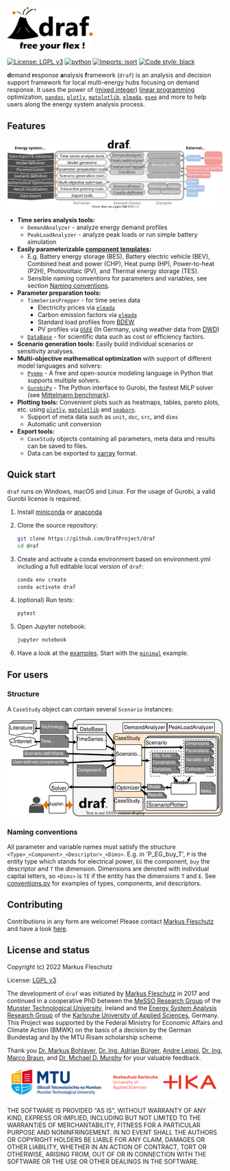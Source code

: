<img src="doc/images/all.svg" width="200" alt="draf logo">

<br>

[![License: LGPL v3](https://img.shields.io/badge/License-LGPL%20v3-blue.svg)](https://www.gnu.org/licenses/lgpl-3.0)
[![python](https://img.shields.io/badge/python-3.9-blue?logo=python&logoColor=white)](https://github.com/DrafProject/draf)
[![Imports: isort](https://img.shields.io/badge/%20imports-isort-%231674b1)](https://pycqa.github.io/isort/)
[![Code style: black](https://img.shields.io/badge/code%20style-black-000000.svg)](https://github.com/psf/black)

**d**emand **r**esponse **a**nalysis **f**ramework (`draf`) is an analysis and decision support framework for local multi-energy hubs focusing on demand response.
It uses the power of ([mixed integer]) [linear programming] optimization, [`pandas`], [`plotly`], [`matplotlib`], [`elmada`], [`gsee`] and more to help users along the energy system analysis process.

## Features

![`draf` process](doc/images/draf_process.svg)

- **Time series analysis tools:**
  - `DemandAnalyzer` - analyze energy demand profiles
  - `PeakLoadAnalyzer` - analyze peak loads or run simple battery simulation
- **Easily parameterizable [component templates](draf/components/component_templates.py):**
  - E.g. Battery energy storage (BES), Battery electric vehicle (BEV), Combined heat and power (CHP), Heat pump (HP), Power-to-heat (P2H), Photovoltaic (PV), and Thermal energy storage (TES).
  - Sensible naming conventions for parameters and variables, see section [Naming conventions](#naming-conventions).
- **Parameter preparation tools:**
  - `TimeSeriesPrepper` - for time series data
    - Electricity prices via [`elmada`]
    - Carbon emission factors via [`elmada`]
    - Standard load profiles from [BDEW]
    - PV profiles via [`GSEE`] (In Germany, using weather data from [DWD])
  - [`DataBase`](draf/prep/data_base.py) - for scientific data such as cost or efficiency factors.
- **Scenario generation tools:** Easily build individual scenarios or sensitivity analyses.
- **Multi-objective mathematical optimization** with support of different model languages and solvers:
  - [`Pyomo`] - A free and open-source modeling language in Python that supports multiple solvers.
  - [`GurobiPy`] - The Python interface to Gurobi, the fastest MILP solver (see [Mittelmann benchmark]).
- **Plotting tools:** Convenient plots such as heatmaps, tables, pareto plots, etc. using [`plotly`], [`matplotlib`] and [`seaborn`].
  - Support of meta data such as `unit`, `doc`, `src`, and `dims`
  - Automatic unit conversion
- **Export tools:**
  - `CaseStudy` objects containing all parameters, meta data and results can be saved to files.
  - Data can be exported to [xarray] format.

## Quick start

`draf` runs on Windows, macOS and Linux.
For the usage of Gurobi, a valid Gurobi license is required.

1. Install [miniconda] or [anaconda]

1. Clone the source repository:

   ```sh
   git clone https://github.com/DrafProject/draf
   cd draf
   ```

1. Create and activate a conda environment based on environment.yml including a full editable local version of `draf`:

   ```sh
   conda env create
   conda activate draf
   ```

1. (optional) Run tests:

   ```sh
   pytest
   ```

1. Open Jupyter notebook:

   ```sh
   jupyter notebook
   ```

1. Have a look at the [examples](examples).
  Start with the [`minimal`](examples/minimal.py) example.

## For users

### Structure

A `CaseStudy` object can contain several `Scenario` instances:

![`draf` architecture](doc/images/draf_architecture.svg)

### Naming conventions

All parameter and variable names must satisfy the structure `<Type>_<Component>_<Descriptor>_<Dims>`.
E.g. in 'P_EG_buy_T', `P` is the entity type which stands for electrical power, `EG` the component, `buy` the descriptor and `T` the dimension.
Dimensions are denoted with individual capital letters, so `<Dims>` is `TE` if the entity has the dimensions `T` and `E`.
See [conventions.py](draf/conventions.py) for examples of types, components, and descriptors.

## Contributing

Contributions in any form are welcome! Please contact [Markus Fleschutz] and have a look [here](for_devs.md).

## License and status

Copyright (c) 2022 Markus Fleschutz

License: [LGPL v3]

The development of `draf` was initiated by [Markus Fleschutz] in 2017 and continued in a cooperative PhD between the [MeSSO Research Group] of the [Munster Technological University], Ireland and the [Energy System Analysis Research Group] of the [Karlsruhe University of Applied Sciences], Germany.
This Project was supported by the Federal Ministry for Economic Affairs and Climate Action (BMWK) on the basis of a decision by the German Bundestag and by the MTU Risam scholarship scheme.

Thank you [Dr. Markus Bohlayer], [Dr. Ing. Adrian Bürger], [Andre Leippi], [Dr. Ing. Marco Braun], and [Dr. Michael D. Murphy] for your valuable feedback.

<img src="doc/images/MTU_HKA_Logo.svg" width="500" alt="MTU_HKA_Logo">

THE SOFTWARE IS PROVIDED "AS IS", WITHOUT WARRANTY OF ANY KIND, EXPRESS OR IMPLIED, INCLUDING BUT NOT LIMITED TO THE WARRANTIES OF MERCHANTABILITY, FITNESS FOR A PARTICULAR PURPOSE AND NONINFRINGEMENT. IN NO EVENT SHALL THE AUTHORS OR COPYRIGHT HOLDERS BE LIABLE FOR ANY CLAIM, DAMAGES OR OTHER LIABILITY, WHETHER IN AN ACTION OF CONTRACT, TORT OR OTHERWISE, ARISING FROM, OUT OF OR IN CONNECTION WITH THE SOFTWARE OR THE USE OR OTHER DEALINGS IN THE SOFTWARE.

<!-- SOURCES -->
[`elmada`]: https://github.com/DrafProject/elmada
[`GSEE`]: https://github.com/renewables-ninja/gsee
[`GurobiPy`]: https://pypi.org/project/gurobipy
[`matplotlib`]: https://matplotlib.org
[`pandas`]: https://pandas.pydata.org
[`plotly`]: https://plotly.com
[`Pyomo`]: https://github.com/Pyomo/pyomo
[`seaborn`]: https://seaborn.pydata.org
[anaconda]: https://www.anaconda.com/products/individual
[Andre Leippi]: https://www.linkedin.com/in/andre-leippi-3187a81a7
[BDEW]: https://www.bdew.de
[Dr. Ing. Adrian Bürger]: https://www.linkedin.com/in/adrian-b%C3%BCrger-251205236/
[Dr. Ing. Marco Braun]: https://www.h-ka.de/en/about-hka/organization-people/staff-search/person/marco-braun
[Dr. Markus Bohlayer]: https://www.linkedin.com/in/markus-bohlayer
[Dr. Michael D. Murphy]: https://www.linkedin.com/in/michael-d-murphy-16134118
[DWD]: https://www.dwd.de
[Energy System Analysis Research Group]: https://www.h-ka.de/en/ikku/energy-system-analysis
[Karlsruhe University of Applied Sciences]: https://www.h-ka.de/en
[LGPL v3]: https://www.gnu.org/licenses/lgpl-3.0.de.html
[linear programming]: https://en.wikipedia.org/wiki/Linear_programming
[Markus Fleschutz]: https://mfleschutz.github.io
[MeSSO Research Group]: https://messo.cit.ie
[miniconda]: https://docs.conda.io/en/latest/miniconda.html
[Mittelmann benchmark]: http://plato.asu.edu/ftp/milp.html
[mixed integer]: https://en.wikipedia.org/wiki/Integer_programming
[Munster Technological University]: https://www.mtu.ie
[xarray]: http://xarray.pydata.org/en/stable